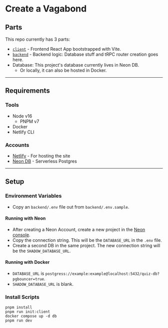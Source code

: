 # Create a Vagabond

## Parts

This repo currently has 3 parts:

- [`client`](./client/README.md) - Frontend React App bootstrapped with Vite.
- [`backend`](./backend/README.md) - Backend logic: Database stuff and tRPC router creation goes here.
- Database: This project's database currently lives in Neon DB.
  - Or locally, it can also be hosted in Docker.

---

## Requirements

### Tools

- Node v16
  - PNPM v7
- Docker
- Netlify CLI

### Accounts

- [Netlify](https://app.netlify.com) - For hosting the site
- [Neon DB](https://neon.tech) - Serverless Postgres

---

## Setup

### Environment Variables

- Copy an `backend/.env` file out from `backend/.env.sample`.

#### Running with Neon

- After creating a Neon Account, create a new project in the [Neon console](https://console.neon.tech).
- Copy the connection string. This will be the `DATABASE_URL` in the `.env` file.
- Create a second DB in the same project. The new connection string will be the `SHADOW_DATABASE_URL`.

#### Running with Docker

- `DATABASE_URL` is `postgress://example:example@localhost:5432/quiz-db?pgbouncer=true`.
- `SHADOW_DATABASE_URL` is blank.

### Install Scripts

```shell
pnpm install
pnpm run init:client
docker compose up -d db
pnpm run dev
```
